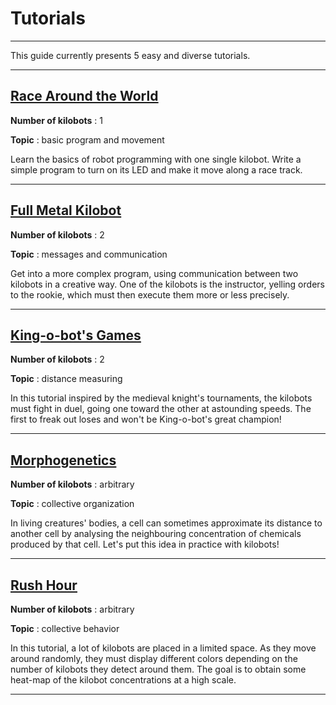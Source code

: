 # Tutorials
---

This guide currently presents 5 easy and diverse tutorials.

---

## [<u>Race Around the World</u>](tuto1.md)

**Number of kilobots** : 1

**Topic** : basic program and movement

Learn the basics of robot programming with one single kilobot. Write a simple program to turn on its LED and make it move along a race track.

---

## [<u>Full Metal Kilobot</u>](tuto2.md)

**Number of kilobots** : 2

**Topic** : messages and communication

Get into a more complex program, using communication between two kilobots in a creative way. One of the kilobots is the instructor, yelling orders to the rookie, which must then execute them more or less precisely.

---

## [<u>King-o-bot's Games</u>](tuto3.md)

**Number of kilobots** : 2

**Topic** : distance measuring

In this tutorial inspired by the medieval knight's tournaments, the kilobots must fight in duel, going one toward the other at astounding speeds. The first to freak out loses and won't be King-o-bot's great champion!

---

## [<u>Morphogenetics</u>](tuto4.md)

**Number of kilobots** : arbitrary

**Topic** : collective organization

In living creatures' bodies, a cell can sometimes approximate its distance to another cell by analysing the neighbouring concentration of chemicals produced by that cell. Let's put this idea in practice with kilobots!

---

## [<u>Rush Hour</u>](tuto5.md)

**Number of kilobots** : arbitrary

**Topic** : collective behavior

In this tutorial, a lot of kilobots are placed in a limited space. As they move around randomly, they must display different colors depending on the number of kilobots they detect around them. The goal is to obtain some heat-map of the kilobot concentrations at a high scale.

---
